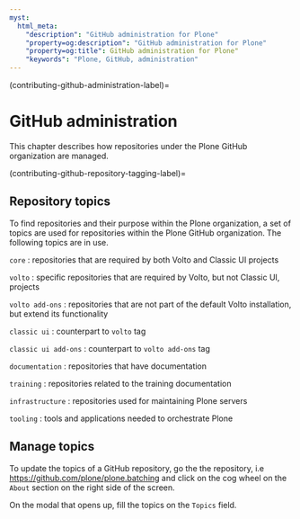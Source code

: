 ```yaml
---
myst:
  html_meta:
    "description": "GitHub administration for Plone"
    "property=og:description": "GitHub administration for Plone"
    "property=og:title": GitHub administration for Plone"
    "keywords": "Plone, GitHub, administration"
---
```


(contributing-github-administration-label)=

# GitHub administration

This chapter describes how repositories under the Plone GitHub organization are managed.


(contributing-github-repository-tagging-label)=

## Repository topics

To find repositories and their purpose within the Plone organization, a set of topics are used for repositories within the Plone GitHub organization.
The following topics are in use.

`core`
: repositories that are required by both Volto and Classic UI projects

`volto`
: specific repositories that are required by Volto, but not Classic UI, projects

`volto add-ons`
: repositories that are not part of the default Volto installation, but extend its functionality

`classic ui`
: counterpart to `volto` tag

`classic ui add-ons`
: counterpart to `volto add-ons` tag

`documentation`
: repositories that have documentation

`training`
: repositories related to the training documentation

`infrastructure`
: repositories used for maintaining Plone servers

`tooling`
: tools and applications needed to orchestrate Plone

## Manage topics

To update the topics of a GitHub repository, go the the repository, i.e https://github.com/plone/plone.batching and click on the cog wheel on the `About` section on the right side of the screen.

On the modal that opens up, fill the topics on the `Topics` field.
